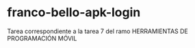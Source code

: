 # franco-bello-apk-login
Tarea correspondiente a la tarea 7 del ramo HERRAMIENTAS DE PROGRAMACIÓN MÓVIL

